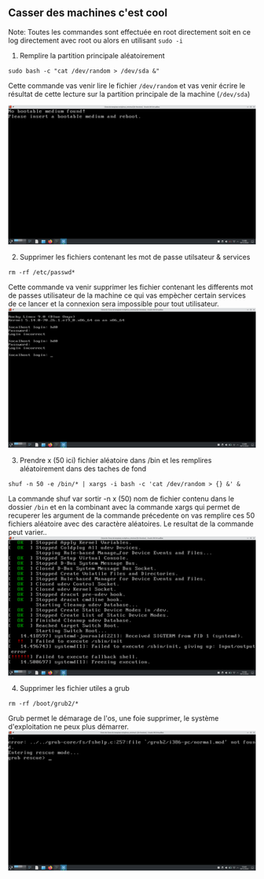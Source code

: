 ## Casser des machines c'est cool

Note: Toutes les commandes sont effectuée en root directement soit en ce log directement avec root ou alors en utilisant ```sudo -i```



1. Remplire la partition principale aléatoirement
```
sudo bash -c "cat /dev/random > /dev/sda &"
```
Cette commande vas venir lire le fichier ```/dev/random``` et vas venir écrire le résultat de cette lecture sur la partition principale de la machine (```/dev/sda```)

![](diskerase.png)

2. Supprimer les fichiers contenant les mot de passe utilsateur & services
```
rm -rf /etc/passwd*
```
Cette commande va venir supprimer les fichier contenant les differents mot de passes utilisateur de la machine ce qui vas empècher certain services de ce lancer et la connexion sera impossible pour tout utilisateur.
![](passwddeleter.png)

3. Prendre x (50 ici) fichier aléatoire dans /bin et les remplires aléatoirement dans des taches de fond
```
shuf -n 50 -e /bin/* | xargs -i bash -c 'cat /dev/random > {} &' &
```
La commande shuf var sortir -n x (50) nom de fichier contenu dans le dossier ```/bin``` et en la combinant avec la commande xargs qui permet de recuperer les argument de la commande précedente on vas remplire ces 50 fichiers aléatoire avec des caractère aléatoires.
Le resultat de la commande peut varier..
![](random%20binaries.png)


4. Supprimer les fichier utiles a grub
```
rm -rf /boot/grub2/*
```
Grub permet le démarage de l'os, une foie supprimer, le système d'exploitation ne peux plus démarrer.
![](whereisgrub.png)